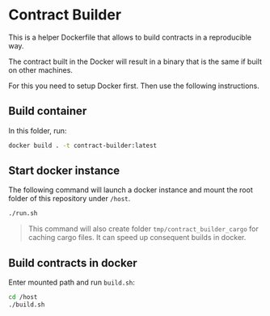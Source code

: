 # Contract Builder

This is a helper Dockerfile that allows to build contracts in a reproducible way.

The contract built in the Docker will result in a binary that is the same if built on other machines.

For this you need to setup Docker first. Then use the following instructions.

## Build container

In this folder, run:

```bash
docker build . -t contract-builder:latest
```

## Start docker instance

The following command will launch a docker instance and mount the root folder of this repository under `/host`.

```bash
./run.sh
```

> This command will also create folder `tmp/contract_builder_cargo` for caching cargo files. It can speed up consequent builds in docker.

## Build contracts in docker

Enter mounted path and run `build.sh`:

```bash
cd /host
./build.sh
```
